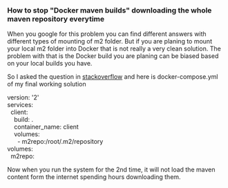 ### How to stop "Docker maven builds" downloading the whole maven repository everytime

When you google for this problem you can find different answers with
different types of mounting of m2 folder. But if you are planing to
mount your local m2 folder into Docker that is not really a very clean
solution. The problem with that is the Docker build you are planing can
be biased based on your local builds you have.  
  
So I asked the question in
[stackoverflow](http://stackoverflow.com/questions/39977955/how-to-mount-docker-volume-into-my-docker-project-using-compose)
and here is docker-compose.yml of my final working solution  
  
version: '2'  
services:  
  client:  
    build: .  
    container\_name: client  
    volumes:  
      - m2repo:/root/.m2/repository  
volumes:  
  m2repo:  
  
Now when you run the system for the 2nd time, it will not load the maven
content form the internet spending hours downloading them.  
  




